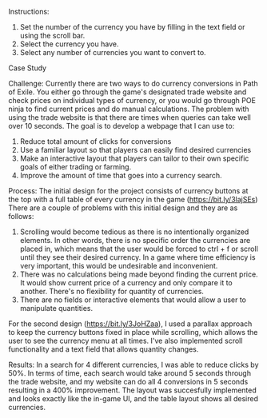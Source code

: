 Instructions:
1. Set the number of the currency you have by filling in the text field or using the scroll bar.
2. Select the currency you have.
3. Select any number of currencies you want to convert to.


Case Study

Challenge:
Currently there are two ways to do currency conversions in Path of Exile. You either go through the game's designated trade website and check prices on individual types of currency, or you would go through POE ninja to find current prices and do manual calculations. The problem with using the trade website is that there are times when queries can take well over 10 seconds. The goal is to develop a webpage that I can use to:
1. Reduce total amount of clicks for conversions
2. Use a familiar layout so that players can easily find desired currencies
3. Make an interactive layout that players can tailor to their own specific goals of either trading or farming.
4. Improve the amount of time that goes into a currency search.

Process:
The initial design for the project consists of currency buttons at the top with a full table of every currency in the game (https://bit.ly/3lajSEs) There are a couple of problems with this initial design and they are as follows:
1. Scrolling would become tedious as there is no intentionally organized elements. In other words, there is no specific order the currencies are placed in, which means that the user would be forced to ctrl + f or scroll until they see their desired currency. In a game where time efficiency is very important, this would be undesirable and inconvenient.
2. There was no calculations being made beyond finding the current price. It would show current price of a currency and only compare it to another. There's no flexibility for quantity of currencies.
3. There are no fields or interactive elements that would allow a user to manipulate quantities.  

For the second design (https://bit.ly/3JoHZaa), I used a parallax approach to keep the currency buttons fixed in place while scrolling, which allows the user to see the currency menu at all times. I've also implemented scroll functionality and a text field that allows quantity changes. 

Results:
In a search for 4 different currencies, I was able to reduce clicks by 50%. In terms of time, each search would take around 5 seconds through the trade website, and my website can do all 4 conversions in 5 seconds resulting in a 400% improvement. The layout was succesfully implemented and looks exactly like the in-game UI, and the table layout shows all desired currencies.

